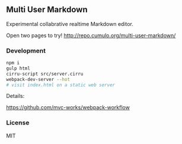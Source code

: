 
Multi User Markdown
----

Experimental collabrative realtime Markdown editor.

Open two pages to try! http://repo.cumulo.org/multi-user-markdown/

### Development

```bash
npm i
gulp html
cirru-script src/server.cirru
webpack-dev-server --hot
# visit index.html on a static web server
```

Details:

https://github.com/mvc-works/webpack-workflow

### License

MIT
